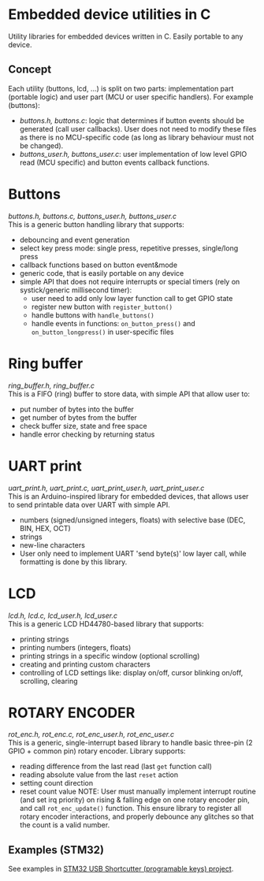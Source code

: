 # Embedded device utilities in C
Utility libraries for embedded devices written in C. Easily portable to any device.

## Concept
Each utility (buttons, lcd, ...) is split on two parts: implementation part (portable logic) and user part (MCU or user specific handlers). For example (buttons):
* _buttons.h, buttons.c_: logic that determines if button events should be generated (call user callbacks). User does not need to modify these files as there is no MCU-specific code (as long as library behaviour must not be changed).  
* _buttons_user.h, buttons_user.c_: user implementation of low level GPIO read (MCU specific) and button events callback functions.  

# Buttons  
_buttons.h, buttons.c, buttons_user.h, buttons_user.c_  
This is a generic button handling library that supports:
* debouncing and event generation
* select key press mode: single press, repetitive presses, single/long press
* callback functions based on button event&mode
* generic code, that is easily portable on any device
* simple API that does not require interrupts or special timers (rely on systick/generic millisecond timer):
    * user need to add only low layer function call to get GPIO state
    * register new button with `register_button()`
    * handle buttons with `handle_buttons()`
    * handle events in functions: `on_button_press()` and `on_button_longpress()` in user-specific files

# Ring buffer  
_ring_buffer.h, ring_buffer.c_  
This is a FIFO (ring) buffer to store data, with simple API that allow user to:
* put number of bytes into the buffer
* get number of bytes from the buffer
* check buffer size, state and free space
* handle error checking by returning status

# UART print
_uart_print.h, uart_print.c, uart_print_user.h, uart_print_user.c_  
This is an Arduino-inspired library for embedded devices, that allows user to send printable data over UART with simple API.
* numbers (signed/unsigned integers, floats) with selective base (DEC, BIN, HEX, OCT)
* strings
* new-line characters
* User only need to implement UART 'send byte(s)' low layer call, while formatting is done by this library.

# LCD
_lcd.h, lcd.c, lcd\_user.h, lcd\_user.c_  
This is a generic LCD HD44780-based library that supports:
* printing strings
* printing numbers (integers, floats)
* printing strings in a specific window (optional scrolling)
* creating and printing custom characters
* controlling of LCD settings like: display on/off, cursor blinking on/off, scrolling, clearing

# ROTARY ENCODER
_rot\_enc.h, rot\_enc.c, rot\_enc\_user.h, rot\_enc\_user.c_  
This is a generic, single-interrupt based library to handle basic three-pin (2 GPIO + common pin) rotary encoder.
Library supports: 
* reading difference from the last read (last `get` function call)
* reading absolute value from the last `reset` action
* setting count direction
* reset count value
NOTE: User must manually implement interrupt routine (and set irq priority) on rising & falling edge on one rotary encoder pin, and call `rot_enc_update()` function. 
This ensure library to register all rotary encoder interactions, and properly debounce any glitches so that the count is a valid number.

## Examples (STM32)
See examples in [STM32 USB Shortcutter (programable keys) project](https://github.com/damogranlabs/USB-Shortcutter-based-on-STM32-and-AHK-script). 
